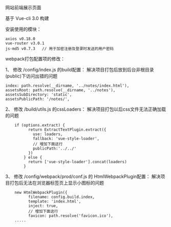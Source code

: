 网站前端展示页面

基于 Vue-cli 3.0 构建

安装使用的模块：
 
    axios v0.18.0
    vue-router v3.0.1
    js-md5 v0.7.3   // 用于加密注册及登录时发送的用户密码
 
webpack打包配置项的修改：
    
1、 修改 /config/index.js 的build配置：
    解决项目打包后放到后台非根目录(public)下访问出错的问题

    index: path.resolve(__dirname, '../notes/index.html'),
    assetsRoot: path.resolve(__dirname, '../notes'),
    assetsSubDirectory: 'static',
    assetsPublicPath: '/notes/',    
        
2、 修改 /build/utils.js 的cssLoaders：
    解决项目打包以后css文件无法正确加载的问题
    
        if (options.extract) {
              return ExtractTextPlugin.extract({
                use: loaders,
                fallback: 'vue-style-loader',
                // 增加下面这行
                publicPath:'../../'
              })
            } else {
              return ['vue-style-loader'].concat(loaders)
            }

3、 修改 /config/webpack/prod/conf.js 的 HtmlWebpackPlugin配置：
    解决项目打包后无法在浏览器标签页上显示小图标的问题
    
        new HtmlWebpackPlugin({
              filename: config.build.index,
              template: 'index.html',
              inject: true,
              // 增加下面这行
              favicon: path.resolve('favicon.ico'),
        .....
